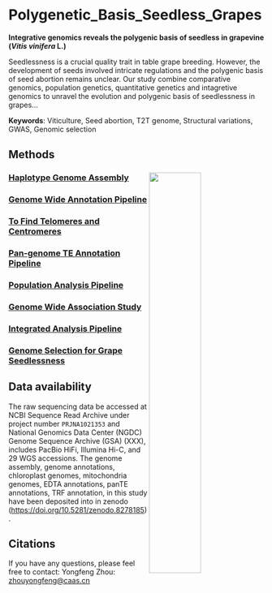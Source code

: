 Polygenetic_Basis_Seedless_Grapes
====================
**Integrative genomics reveals the polygenic basis of seedless in grapevine (*Vitis vinifera* L.)** 

Seedlessness is a crucial quality trait in table grape breeding. However, the development of seeds involved intricate regulations and the polygenic basis of seed abortion remains unclear. Our study combine comparative genomics, population genetics, quantitative genetics and intagretive genomics to unravel the evolution and polygenic basis of seedlessness in grapes...  

**Keywords**: Viticulture, Seed abortion, T2T genome, Structural variations, GWAS, Genomic selection

## Methods
### [Haplotype Genome Assembly](https://github.com/Immortal2333/Haplotype_Genome_Assembly) <img src="https://github.com/zhouyflab/Polygenetic_Basis_Seedless_Grapes/blob/main/grape.profile.jpg" align="right" width="45%">
### [Genome Wide Annotation Pipeline](https://github.com/unavailable-2374/Genome-Wide-Annotation-Pipeline) 
### [To Find Telomeres and Centromeres](https://github.com/Immortal2333/Telomeres_and_Centromeres)
### [Pan-genome TE Annotation Pipeline](https://github.com/unavailable-2374/TE_Detective-Annotation)
### [Population Analysis Pipeline](https://github.com/Immortal2333/Population_Analysis_Pipeline) 
### [Genome Wide Association Study](https://github.com/Immortal2333/Genome_Wide_Association_Study)
### [Integrated Analysis Pipeline](https://github.com/Immortal2333/Integrated_Analysis_Pipeline)
### [Genome Selection for Grape Seedlessness](https://github.com/Immortal2333/Genome_Selection_for_Grape_Seedlessness) 

## Data availability
The raw sequencing data be accessed at NCBI Sequence Read Archive under project number `PRJNA1021353` and National Genomics Data Center (NGDC) Genome Sequence Archive (GSA) (XXX), includes PacBio HiFi, Illumina Hi-C, and 29 WGS accessions. The genome assembly, genome annotations, chloroplast genomes, mitochondria genomes, EDTA annotations, panTE annotations, TRF annotation,  in this study have been deposited into in zenodo (https://doi.org/10.5281/zenodo.8278185).

## Citations

If you have any questions, please feel free to contact: Yongfeng Zhou: zhouyongfeng@caas.cn
